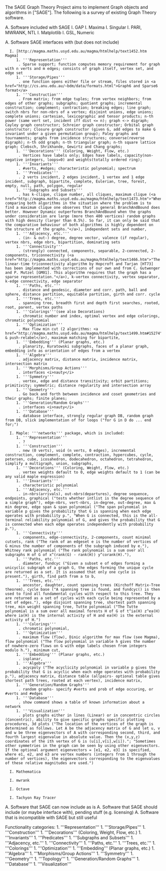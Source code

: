 The SAGE Graph Theory Project aims to implement Graph objects and algorithms in ["SAGE"]. The following is a survey of existing Graph Theory software.

   A. Software included with SAGE
      I. GAP
      I. Maxima
      I. Singular
      I. PARI, MWRANK, NTL
      I. Matplotlib
      I. GSL, Numeric

   A. Software SAGE interfaces with (but does not include)

      I. [http://magma.maths.usyd.edu.au/magma/htmlhelp/text1452.htm Magma]
         1. '''Representation'''
          . Sparse support; function computes memory requirement for graph with n verts and m edges; consists of graph itself, vertex set, and edge set
         1. '''Storage/Pipes'''
          . one function opens either file or stream, files stored in <a href="http://cs.anu.edu.au/~bdm/data/formats.html">Graph6 and Sparse6 format</a>
         1. '''Construction'''
          . From matrix; from edge tuples; from vertex neighbors; from edges of other graphs; subgraphs; quotient graphs; incremental construction; complement; contraction; breaking edges; line graph; switch nbrs for non-nbrs of a vertex; disjoint unions, edge unions; complete unions; cartesian, lexicographic and tensor products; n-th power (same vert set, incident iff dist <= n); graph <-> digraph; Cayley graph constructor; Schreier graph constructor; Orbital graph constructor; Closure graph constructor (given G, add edges to make G invariant under a given permutation group); Paley graphs and tournaments; graphs from incidence structures; converse(reverse digraph); n-th odd graph; n-th triangular graph; n-th square lattice graph; Clebsch, Shrikhande, Gewirtz and Chang graphs;
         1. '''Decorations''' (Coloring, Weight, Flow, etc.)
          . Vertices have labels only; Edges have labels, capacity(non-negative integers, loops=0) and weights(totally ordered ring);
         1. '''Invariants'''
          . #verts, #edges; characteristic polynomial; spectrum
         1. '''Predicates'''
          . 2 verts incident, 2 edges incident, 1 vertex and 1 edge incident, subgraph, bipartite, complete, Eulerian, tree, forest, empty, null, path, polygon, regular
         1. '''Subgraphs and Subsets'''
          . has k-clique, clique number, all cliques, maximum clique (<a href="http://magma.maths.usyd.edu.au/magma/htmlhelp/text1473.htm">"When comparing both algorithms in the situation where the problem is to find a maximum clique one observes that in general BranchAndBound does better. However Dynamic outperforms BranchAndBound when the graphs under consideration are large (more then 400 vertices) random graphs with high density (larger than 0.5%). So far, it can only be said that the comparative behaviour of both algorithms is highly dependent on the structure of the graphs."</a>), independent sets and number, 
         1. '''Adjacency, etc.'''
          . (in- & out-) degree, degree vector, valence (if regular), vertex nbrs, edge nbrs, bipartition, dominating sets
         1. '''Connectivity'''
          . (strongly) connected, components, separable, 2-connected, 2-components, triconnectivity (<a href="http://magma.maths.usyd.edu.au/magma/htmlhelp/text1466.htm">"The linear-time triconnectivity algorithm by Hopcroft and Tarjan [HT73] has been implemented with corrections of our own and from C. Gutwenger and P. Mutzel [GM01]. This algorithm requires that the graph has a sparse representation."</a>), k-vertex connectivity, vertex separator, k-edge connectivity, edge separator
         1. '''Paths, etc.'''
          . distance and geodesic, diameter and corr. path, ball and sphere, distance partition, equitable partition, girth and corr. cycle
         1. '''Trees, etc.'''
          . spanning tree, breadth first and depth first searches, rooted, root, parent, vertex paths
         1. '''Colorings'''(see also Decorations)
          . chromatic number and index, optimal vertex and edge colorings, chromatic polynomial
         1. '''Optimization'''
          . Max flow min cut (2 algorithms: <a href="http://magma.maths.usyd.edu.au/magma/htmlhelp/text1499.htm#15274">Dinic & push-relabel</a>), maximum matching for bipartite, 
         1. '''Embedding''' (Planar graphs, etc.)
          . planarity, Kuratowski subgraphs, faces of a planar graph, embedding info as orientation of edges from a vertex
         1. '''Algebra'''
          . adjacency matrix, distance matrix, incidence matrix, intersection matrix
         1. '''Morphisms/Group Actions'''
          . interfaces <i>nauty</i>
         1. '''Symmetry'''
          . vertex, edge and distance transitivity; orbit partitions; primitivity; symmetric; distance regularity and intersection array
         1. '''Geometry'''
          . Go back and forth between incidence and coset geometries and their graphs; finite planes;
         1. '''Generation/Random Graphs'''
          . interfaces <i>nauty</i>
         1. '''Database'''
          . database interface, strongly regular graph DB, random graph from DB, slick implementation of for loops ("for G in D do ... end for;")

      I. Maple: '''networks''' package, which is included:
         1. '''Representation'''
          . ?
         1. '''Construction'''
          . new (0 verts), void (n verts, 0 edges), incremental construction, complement, complete, contraction, hypercubes, cycle, petersen, cube, icosahedron, dodecahedron, octahedron, tetrahedron, simplify a multigraph, union, subgraphs, 
         1. '''Decorations''' (Coloring, Weight, Flow, etc.)
          . vertex weights default to 0, edge weights default to 1 (can be any valid maple expression)
         1. '''Invariants'''
          . characteristic polynomial
         1. '''Adjacency, etc.'''
          . in-nbrs(arrivals), out-nbrs(departures), degree sequence, endpoints, graphical ("tests whether intlist is the degree sequence of a simple graph"), edge-nbrs, vert-nbrs, in-degree, out-degree, max & min degree, edge span & span polynomial ("The span polynomial in variable p gives the probability that G is spanning when each edge operates with probability p.", "When G is connected, this is the all-terminal reliability polynomial of G, and gives the probability that G is connected when each edge operates independently with probability p."), 
         1. '''Connectivity'''
          . components, edge-connectivity, 2-components, count minimal cutsets, rank ("The rank of an edgeset e is the number of vertices of G minus the number of components of the subgraph induced by e."), Whitney rank polynomial ("The rank polynomial is a sum over all subgraphs H of G of x^(rank(G) - rank(H)) y^corank(H)."), 
         1. '''Paths, etc.'''
          . diameter, fundcyc ("Given a subset e of edges forming a unicyclic subgraph of a graph G, the edges forming the unique cycle are returned as a set. It is assumed that only one cycle is present."), girth, find path from a to b, 
         1. '''Trees, etc.'''
          . ancestor, daughter, count spanning trees (Kirchoff Matrix-Tree theorem), cycle base ("A spanning tree is found, and fundcyc() is then used to find all fundamental cycles with respect to this tree. They are returned as a set of cycles with each cycle being represented by a set of edges."), edge disjoint spanning tree, shortest path spanning tree, min weight spanning tree, Tutte polynomial ("The Tutte polynomial is a sum over all maximal forests H of G of t^ia(H) z^ea(H) where ia(H) is the internal activity of H and ea(H) is the external activity of H.")
         1. '''Colorings'''
          . chromatic polynomial, 
         1. '''Optimization'''
          . maximum flow (flow), Dinic algorithm for max flow (see Magma), flow polynomial ("The flow polynomial in variable h gives the number of nowhere-zero flows on G with edge labels chosen from integers modulo h."), minimum cut, 
         1. '''Embedding''' (Planar graphs, etc.)
          . isplanar, 
         1. '''Algebra'''
          . acycpoly ("The acyclicity polynomial in variable p gives the probability that G is acyclic when each edge operates with probability p."), adjacency matrix, distance table (allpairs- optional table gives shortest path trees, rooted at each vertex), incidence matrix, 
         1. '''Generation/Random Graphs'''
          . random graphs- specify #verts and prob of edge occuring, or #verts and #edges
         1. '''Database'''
          . show command shows a table of known information about a network
         1. '''Visualization'''
          . plots graphs either in lines (Linear) or in concentric circles (Concentric), ability to give specific graphs specific plotting procedures, 3d plots ("The location of the vertices of the graph is determined as follows. Let A be the adjacency matrix of G and let u, v and w be three eigenvectors of A with corresponding second, third, and fourth largest eigenvalue in absolute value. Then the (x,y,z) coordinates of the ith vertex of G is (u[i],v[i],w[i])."; "Sometimes other symmetries in the graph can be seen by using other eigenvectors. If the optional argument eigenvectors = [e1, e2, e3] is specified, where e1, e2, and e3 are vertex numbers (integers from 1 through the number of vertices), the eigenvectors corresponding to the eigenvalues of these relative magnitudes are used.")

      I. Mathematica

      I. mwrank

      I. Octave

      I. Tachyon Ray Tracer

   A. Software that SAGE can now include as is
   A. Software that SAGE should include (or maybe interface with), pending stuff (e.g. licensing)
   A. Software that is incompatible with SAGE but still useful

Functionality categories:
         1. '''Representation'''
         1. '''Storage/Pipes'''
         1. '''Construction'''
         1. '''Decorations''' (Coloring, Weight, Flow, etc.)
         1. '''Invariants'''
         1. '''Predicates'''
         1. '''Subgraphs and Subsets'''
         1. '''Adjacency, etc.'''
         1. '''Connectivity'''
         1. '''Paths, etc.'''
         1. '''Trees, etc.'''
         1. '''Colorings'''
         1. '''Optimization'''
         1. '''Embedding''' (Planar graphs, etc.)
         1. '''Algebra'''
         1. '''Morphisms/Group Actions'''
         1. '''Symmetry'''
         1. '''Geometry'''
         1. '''Topology'''
         1. '''Generation/Random Graphs'''
         1. '''Database'''
         1. '''Visualization'''
